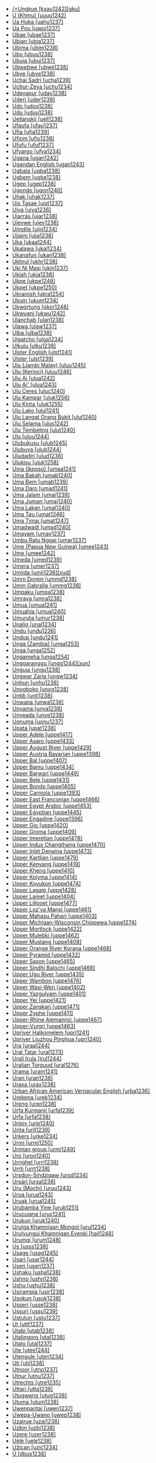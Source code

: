 - [/=Ungkue [kxau1242][gku]](tree/tuuu1241/kwii1241/nuuu1241/dans1240/kxau1242/md.ini)
- [U (Khmu) [uuuu1242]](tree/aust1305/khmu1236/khmu1255/khmu1256/uuuu1242/md.ini)
- [Ua Huka [uahu1237]](tree/aust1307/mala1545/cent2237/east2712/ocea1241/cent2060/east2445/poly1242/nucl1485/nort3246/solo1260/cent2298/east2449/cent2062/marq1246/nort2845/uahu1237/md.ini)
- [Ua Pou [uapo1237]](tree/aust1307/mala1545/cent2237/east2712/ocea1241/cent2060/east2445/poly1242/nucl1485/nort3246/solo1260/cent2298/east2449/cent2062/marq1246/nort2845/uapo1237/md.ini)
- [Ubae [ubae1237]](tree/aust1307/mala1545/cent2237/east2712/ocea1241/west2818/meso1253/will1243/naka1266/naka1262/ubae1237/md.ini)
- [Ubian [ubia1237]](tree/aust1307/mala1545/basa1291/grea1283/sama1302/sulu1242/inne1244/sout2918/ubia1237/md.ini)
- [Ubima [ubim1238]](tree/atla1278/volt1241/benu1247/igbo1258/igbo1259/ikwe1242/ubim1238/md.ini)
- [Ubu [ubuu1238]](tree/sino1245/hima1249/maha1306/kira1253/west2424/chau1260/wamb1257/ubuu1238/md.ini)
- [Ubuia [ubui1237]](tree/aust1307/mala1545/cent2237/east2712/ocea1241/west2818/papu1253/nucl1744/nort2848/dobu1240/dobu1241/ubui1237/md.ini)
- [Ubwebwe [ubwe1238]](tree/atla1278/volt1241/benu1247/kain1275/cent2242/shir1273/shir1275/pong1250/ubwe1238/md.ini)
- [Ubye [ubye1238]](tree/atla1278/volt1241/benu1247/igbo1258/ekpe1253/ubye1238/md.ini)
- [Uchai Sadri [ucha1239]](tree/indo1319/clas1257/indo1320/indo1321/biha1245/west2806/sada1242/orao1237/ucha1239/md.ini)
- [Uchur-Zeya [uchu1234]](tree/tung1282/nort3147/west2427/even1259/sibe1251/east2846/uchu1234/md.ini)
- [Udayapur [uday1238]](tree/indo1319/clas1257/indo1320/indo1321/biha1245/thar1284/east2316/koch1247/uday1238/md.ini)
- [Uderi [uder1239]](tree/manu1261/mari1438/uder1239/md.ini)
- [Udo [udoo1238]](tree/atla1278/volt1241/benu1247/defo1239/arig1246/udoo1238/md.ini)
- [Udu [uduu1238]](tree/atla1278/volt1241/benu1247/akpe1249/edoi1239/sout2805/urho1239/uduu1238/md.ini)
- [Uellanskij [uell1238]](tree/chuk1271/chuk1272/chuk1273/uell1238/md.ini)
- [Ufaufa [ufau1237]](tree/aust1307/mala1545/cent2237/east2712/ocea1241/west2818/papu1253/nucl1744/nort2848/bwai1241/bwai1244/idun1242/ufau1237/md.ini)
- [Ufia [ufia1239]](tree/atla1278/volt1241/benu1247/delt1251/uppe1418/cent2027/nort2790/kori1259/orin1239/ufia1239/md.ini)
- [Ufiom [ufio1238]](tree/atla1278/volt1241/benu1247/delt1251/uppe1418/cent2027/nort2790/kori1259/orin1239/ufio1238/md.ini)
- [Ufufu [ufuf1237]](tree/aust1307/mala1545/cent2237/east2712/ocea1241/west2818/papu1253/nucl1744/nort2848/bwai1241/bwai1244/idun1242/ufuf1237/md.ini)
- [Ufyargo [ufya1234]](tree/yama1264/woll1234/sout3330/ufya1234/md.ini)
- [Ugana [ugan1242]](tree/aust1307/mala1545/cent2237/east2712/ocea1241/west2818/meso1253/newi1242/mada1284/lava1239/ugan1242/md.ini)
- [Ugandan English [ugan1243]](tree/indo1319/clas1257/germ1287/nort3152/west2793/nort3175/angl1264/angl1265/late1254/merc1242/macr1271/stan1293/ugan1243/md.ini)
- [Ugbala [ugba1238]](tree/atla1278/volt1241/benu1247/delt1251/uppe1418/cent2027/nort2790/kori1259/kuke1241/kuke1242/ugba1238/md.ini)
- [Ugbem [ugbe1238]](tree/atla1278/volt1241/benu1247/delt1251/uppe1418/cent2027/nort2790/ubag1244/ubag1245/ugbe1238/md.ini)
- [Ugep [ugep1238]](tree/atla1278/volt1241/benu1247/delt1251/uppe1418/cent2027/east2400/loko1252/loka1252/ugep1238/md.ini)
- [Ugondo [ugon1240]](tree/atla1278/volt1241/benu1247/bant1294/sout3152/tivo1239/cent2261/cent2267/tive1237/tivi1234/tivv1240/icon1234/ugon1240/md.ini)
- [Uhak [uhak1237]](tree/aust1307/mala1545/cent2237/cent2245/timo1259/nort3194/weta1245/pera1258/pera1259/pera1257/uhak1237/md.ini)
- [Uis Tasae [uist1237]](tree/aust1307/mala1545/cent2237/cent2245/timo1259/west2545/rote1234/east2858/cent2375/east2859/east2860/uabm1238/nort3357/baik1238/uist1237/md.ini)
- [Uiya [uiya1236]](tree/sino1245/bodi1256/kaik1248/ghal1247/ghal1246/nort2709/uiya1236/md.ini)
- [Ujarrás [ujar1238]](tree/chib1249/core1252/isth1243/west2641/vice1244/cabe1245/ujar1238/md.ini)
- [Ujevwe [ujev1238]](tree/atla1278/volt1241/benu1247/akpe1249/edoi1239/sout2805/urho1239/ujev1238/md.ini)
- [Ujindile [ujin1234]](tree/atla1278/volt1241/benu1247/bant1294/sout3152/narr1281/east2731/nort3203/sout3185/bena1273/bena1262/ujin1234/md.ini)
- [Ujjaini [ujja1238]](tree/indo1319/clas1257/indo1320/indo1321/indo1322/subc1234/bhil1254/malv1243/ujja1238/md.ini)
- [Uka [ukaa1244]](tree/chuk1271/kamc1243/east2812/ukaa1244/md.ini)
- [Ukalawa [ukal1234]](tree/atla1278/volt1241/benu1247/bant1294/sout3152/narr1281/east2731/nort3203/sout3185/bena1273/bena1262/ukal1234/md.ini)
- [Ukanafun [ukan1238]](tree/atla1278/volt1241/benu1247/delt1251/obol1242/cent2253/efik1244/anaa1238/ukan1238/md.ini)
- [Ukhrul [ukhr1238]](tree/sino1245/kuki1245/tang1335/sino1246/tang1336/ukhr1238/md.ini)
- [Uki Ni Masi [ukin1237]](tree/aust1307/mala1545/cent2237/east2712/ocea1241/sout2853/mala1485/mala1540/saaa1240/ukin1237/md.ini)
- [Ukiah [ukia1238]](tree/pomo1273/russ1265/russ1266/nort2965/cent2138/ukia1238/md.ini)
- [Ukpe [ukpe1248]](tree/atla1278/volt1241/benu1247/bant1294/sout3152/bend1256/nucl1801/bukp1239/ukpe1247/ukpe1248/md.ini)
- [Ukpet [ukpe1250]](tree/atla1278/volt1241/benu1247/delt1251/uppe1418/ukpe1249/ukpe1250/md.ini)
- [Ukrainish [ukra1254]](tree/indo1319/clas1257/germ1287/nort3152/west2793/high1289/fran1268/east2832/yidd1255/east2295/sout2630/ukra1254/md.ini)
- [Ukum [ukum1234]](tree/atla1278/volt1241/benu1247/bant1294/sout3152/tivo1239/cent2261/cent2267/tive1237/tivi1234/tivv1240/ipus1234/ukum1234/md.ini)
- [Ukwortung [okor1248]](tree/atla1278/volt1241/benu1247/bant1294/sout3152/bend1256/nucl1801/putu1241/okor1248/md.ini)
- [Ukwuani [ukwu1242]](tree/atla1278/volt1241/benu1247/igbo1258/igbo1259/ukwu1241/ukwu1242/md.ini)
- [Ulanchab [ulan1238]](tree/mong1349/mong1329/oira1260/khal1273/mong1331/peri1253/ulan1238/md.ini)
- [Ulawa [ulaw1237]](tree/aust1307/mala1545/cent2237/east2712/ocea1241/sout2853/mala1485/mala1540/saaa1240/ulaw1237/md.ini)
- [Ulba [ulba1238]](tree/heib1242/west2502/west2503/moro1285/ulba1238/md.ini)
- [Ulgatcho [ulga1234]](tree/atha1245/atha1246/atha1247/cent2370/carr1250/carr1248/sout2958/blac1272/ulga1234/md.ini)
- [Ulkulu [ulku1238]](tree/pama1250/pama1251/alay1234/kunj1248/kunj1245/ulku1238/md.ini)
- [Ulster English [ulst1241]](tree/indo1319/clas1257/germ1287/nort3152/west2793/nort3175/angl1264/angl1265/late1254/merc1242/macr1271/stan1293/iris1255/ulst1241/md.ini)
- [Ulster [ulst1239]](tree/indo1319/clas1257/germ1287/nort3152/west2793/nort3175/angl1264/angl1265/late1254/scot1243/mids1245/ulst1239/md.ini)
- [Ulu (Jambi Malay) [uluu1245]](tree/aust1307/mala1545/mala1536/nort3170/mala1538/nucl1806/nort3388/jamb1236/uluu1245/md.ini)
- [Ulu (Kerinci) [uluu1246]](tree/aust1307/mala1545/mala1536/nort3170/mala1538/nucl1806/nort3388/keri1253/keri1250/uluu1246/md.ini)
- [Ulu Ai [ulua1242]](tree/aust1307/mala1545/mala1536/nort3170/mala1538/west2972/iban1263/nort3387/iban1264/ulua1242/md.ini)
- [Ulu Ai' [ulua1243]](tree/aust1307/mala1545/basa1291/grea1283/nort2891/otda1235/ulua1243/md.ini)
- [Ulu Ceres [uluc1240]](tree/aust1305/asli1243/cent1987/jahh1242/uluc1240/md.ini)
- [Ulu Kampar [uluk1256]](tree/aust1305/asli1243/cent1987/seno1278/sema1266/uluk1256/md.ini)
- [Ulu Kinta [uluk1255]](tree/aust1305/asli1243/cent1987/seno1278/lano1244/temi1246/uluk1255/md.ini)
- [Ulu Lako [ulul1241]](tree/aust1307/mala1545/mala1536/nort3170/mala1538/nucl1806/cent2391/kubu1239/ulul1241/md.ini)
- [Ulu Langat Orang Bukit [ulul1240]](tree/aust1305/asli1243/sout2686/besi1244/ulul1240/md.ini)
- [Ulu Selama [ulus1242]](tree/aust1305/asli1243/cent1987/nort2682/mani1290/mani1291/kens1248/ulus1242/md.ini)
- [Ulu Tembeling [ulut1240]](tree/aust1305/asli1243/cent1987/jahh1242/ulut1240/md.ini)
- [Ulu [uluu1244]](tree/aust1307/mala1545/mala1536/nort3170/mala1538/nucl1806/nort3388/keri1253/mina1280/mina1268/uluu1244/md.ini)
- [Ulubukusu [ulub1245]](tree/atla1278/volt1241/benu1247/bant1294/sout3152/narr1281/east2731/nort3203/grea1289/grea1291/luyi1234/saam1284/buku1251/masa1299/ulub1245/md.ini)
- [Ulubuya [ulub1244]](tree/atla1278/volt1241/benu1247/bant1294/sout3152/narr1281/east2731/nort3203/grea1289/grea1291/luyi1234/saam1284/buku1251/masa1299/ulub1244/md.ini)
- [Uludadiri [ulud1238]](tree/atla1278/volt1241/benu1247/bant1294/sout3152/narr1281/east2731/nort3203/grea1289/grea1291/luyi1234/saam1284/buku1251/masa1299/ulud1238/md.ini)
- [Ulukisu [uluk1258]](tree/atla1278/volt1241/benu1247/bant1294/sout3152/narr1281/east2731/nort3203/grea1289/grea1291/luyi1234/saam1284/buku1251/masa1299/uluk1258/md.ini)
- [Uma (Ikposo) [umaa1241]](tree/atla1278/volt1241/kwav1236/kato1245/kpos1239/ikpo1238/umaa1241/md.ini)
- [Uma Bakah [umab1240]](tree/aust1307/mala1545/nort3253/nort3171/keny1280/high1288/uppe1425/umal1239/umab1240/md.ini)
- [Uma Bem [umab1239]](tree/aust1307/mala1545/nort3253/nort3171/keny1280/high1288/main1275/umab1239/md.ini)
- [Uma Daro [umad1241]](tree/aust1307/mala1545/nort3253/kaya1335/kaya1336/kaya1333/reja1244/reja1241/umad1241/md.ini)
- [Uma Jalam [umaj1239]](tree/aust1307/mala1545/nort3253/nort3171/keny1280/high1288/main1275/umaj1239/md.ini)
- [Uma Juman [umaj1240]](tree/aust1307/mala1545/nort3253/kaya1335/kaya1336/kaya1333/reja1244/reja1241/umaj1240/md.ini)
- [Uma Lakan [umal1240]](tree/aust1307/mala1545/nort3253/kaya1335/kaya1336/kaya1333/kaya1325/umal1240/md.ini)
- [Uma Tau [umat1246]](tree/aust1307/mala1545/nort3253/nort3171/keny1280/high1288/main1275/umat1246/md.ini)
- [Uma Timai [umat1247]](tree/aust1307/mala1545/nort3253/nort3171/keny1280/lowl1270/waha1238/umat1247/md.ini)
- [Umadwadi [umad1240]](tree/indo1319/clas1257/indo1320/indo1321/indo1322/subc1234/bhil1254/malv1243/umad1240/md.ini)
- [Umayam [umay1237]](tree/aust1307/mala1545/grea1284/mano1276/cent2255/east2778/east2742/east2478/agus1235/umay1237/md.ini)
- [Umbu Ratu Nggai [umar1237]](tree/aust1307/mala1545/cent2237/cent2245/bima1248/flor1240/sumb1242/sumb1243/kamb1320/kamb1299/umar1237/md.ini)
- [Ume (Papua New Guinea) [umee1243]](tree/east2503/wipi1242/umee1243/md.ini)
- [Ume [umee1242]](tree/atla1278/volt1241/benu1247/akpe1249/edoi1239/sout2805/isok1239/umee1242/md.ini)
- [Umeda [umed1239]](tree/bord1247/wari1265/nucl1773/wain1248/umed1238/umed1239/md.ini)
- [Umera [umer1237]](tree/aust1307/mala1545/cent2237/east2712/sout2850/sout3229/raja1255/sout3231/gebe1237/umer1237/md.ini)
- [Umiida [umii1236][xud]](tree/worr1236/west2435/umii1235/umii1236/md.ini)
- [Umm Dorein [ummd1238]](tree/heib1242/west2502/west2503/moro1285/ummd1238/md.ini)
- [Umm Gabralla [ummg1238]](tree/heib1242/west2502/west2503/moro1285/ummg1238/md.ini)
- [Umpaku [umpa1238]](tree/japo1237/japa1256/japa1258/nucl1643/west2607/umpa1238/md.ini)
- [Umraya [umra1238]](tree/afro1255/semi1276/west2786/cent2236/nort3165/aram1259/impe1236/midd1367/east2680/cent2217/boht1239/hert1241/umra1238/md.ini)
- [Umua [umua1241]](tree/aust1307/mala1545/cent2237/east2712/ocea1241/west2818/nort3206/nger1241/viti1243/sout2874/araw1269/bebe1254/mang1403/umua1241/md.ini)
- [Umuahia [umua1240]](tree/atla1278/volt1241/benu1247/igbo1258/igbo1259/nucl1417/umua1240/md.ini)
- [Umuruta [umur1238]](tree/left1242/nucl1244/iter1240/bopa1235/umur1238/md.ini)
- [Unaliq [unal1234]](tree/eski1264/eski1265/yupi1267/cent2127/unal1234/md.ini)
- [Undu [undu1236]](tree/bert1248/undu1236/md.ini)
- [Undup [undu1241]](tree/aust1307/mala1545/mala1536/nort3170/mala1538/west2972/iban1263/nort3387/iban1264/undu1241/md.ini)
- [Unga (Zambia) [unga1253]](tree/atla1278/volt1241/benu1247/bant1294/sout3152/narr1281/east2731/sabi1248/malu1252/cent2321/bemb1256/bemb1257/unga1253/md.ini)
- [Unga [unga1252]](tree/mong1349/mong1329/oira1260/khal1273/buri1258/russ1264/unga1252/md.ini)
- [Ungameha [unga1254]](tree/atla1278/volt1241/benu1247/bant1294/sout3152/wide1239/narr1282/mbam1249/sout3350/bami1239/east2862/ndan1241/unga1254/md.ini)
- [Unggaranggu [ungg1244][xun]](tree/worr1236/west2435/umii1235/ungg1244/md.ini)
- [Unguja [ungu1238]](tree/atla1278/volt1241/benu1247/bant1294/sout3152/narr1281/east2731/nort3203/nort3209/coas1317/saba1282/swah1254/momb1256/swah1253/ungu1238/md.ini)
- [Ungwar Zaria [ungw1234]](tree/atla1278/volt1241/benu1247/benu1248/west2801/ninz1247/ruku1240/mada1282/ungw1234/md.ini)
- [Unhun [unhu1238]](tree/araw1281/japu1236/nucl1764/nort3362/bani1258/bani1259/curr1243/unhu1238/md.ini)
- [Unogboko [unog1238]](tree/atla1278/volt1241/benu1247/akpe1249/edoi1239/sout2805/isok1239/unog1238/md.ini)
- [Untib [unti1238]](tree/nakh1245/dagh1238/avar1255/avar1256/unti1238/md.ini)
- [Unwana [unwa1238]](tree/atla1278/volt1241/benu1247/igbo1258/igbo1259/nucl1417/unwa1238/md.ini)
- [Unyama [unya1238]](tree/atla1278/volt1241/benu1247/bant1294/sout3152/narr1281/east2731/shon1250/core1255/plat1259/many1258/unya1238/md.ini)
- [Unyeada [unye1238]](tree/atla1278/volt1241/benu1247/delt1251/obol1242/obol1244/obol1243/unye1238/md.ini)
- [Uonuma [uonu1237]](tree/japo1237/japa1256/japa1258/nucl1643/east2526/toka1245/echi1237/uonu1237/md.ini)
- [Upata [upat1238]](tree/atla1278/volt1241/benu1247/igbo1258/ekpe1253/upat1238/md.ini)
- [Upper Adele [uppe1417]](tree/atla1278/volt1241/kwav1236/nato1234/basi1245/adel1244/uppe1417/md.ini)
- [Upper Asaro [uppe1433]](tree/nucl1709/kain1273/goro1272/nucl1760/gahu1246/dano1240/uppe1433/md.ini)
- [Upper August River [uppe1429]](tree/nucl1709/cent2116/awyu1265/okok1235/okkk1242/moun1253/mian1255/mian1256/uppe1429/md.ini)
- [Upper Austria Bavarian [uppe1398]](tree/indo1319/clas1257/germ1287/nort3152/west2793/high1289/high1286/midd1349/mode1258/baye1239/bava1246/cent1967/east2868/uppe1398/md.ini)
- [Upper Bal [uppe1407]](tree/kart1248/svan1243/uppe1407/md.ini)
- [Upper Bamu [uppe1434]](tree/kiwa1251/bamu1257/uppe1434/md.ini)
- [Upper Barwari [uppe1449]](tree/afro1255/semi1276/west2786/cent2236/nort3165/aram1259/impe1236/midd1367/east2680/cent2217/nort3241/assy1241/nort3096/uppe1449/md.ini)
- [Upper Bele [uppe1431]](tree/nucl1709/dani1287/cent2233/gran1246/lowe1415/uppe1431/md.ini)
- [Upper Bondo [uppe1405]](tree/aust1305/mund1335/guto1244/bond1245/uppe1405/md.ini)
- [Upper Carniola [uppe1393]](tree/indo1319/clas1257/balt1263/slav1255/sout3147/west2804/slov1268/uppe1393/md.ini)
- [Upper East Franconian [uppe1466]](tree/indo1319/clas1257/germ1287/nort3152/west2793/high1289/high1286/midd1349/mode1258/uppe1464/main1267/uppe1466/md.ini)
- [Upper Egypt Arabic [uppe1453]](tree/afro1255/semi1276/west2786/cent2236/arab1394/arab1395/egyp1251/egyp1254/said1239/uppe1453/md.ini)
- [Upper Egyptian [uppe1445]](tree/afro1255/egyp1245/copt1239/uppe1445/md.ini)
- [Upper Engadine [uppe1396]](tree/indo1319/clas1257/ital1284/lati1262/lati1263/impe1234/roma1334/ital1285/west2813/shif1234/nort3208/gall1280/roma1326/uppe1396/md.ini)
- [Upper Gio [uppe1420]](tree/mand1469/east2697/sout3140/guro1245/guro1246/dant1235/dann1241/nucl1770/west2877/uppe1420/md.ini)
- [Upper Groma [uppe1409]](tree/sino1245/bodi1256/bodi1257/oldm1245/tibe1276/late1253/sout3217/dzon1238/grom1238/uppe1409/md.ini)
- [Upper Imeretian [uppe1478]](tree/kart1248/geor1252/geor1253/nucl1302/nort3381/imer1250/imer1248/uppe1478/md.ini)
- [Upper Indus Changthang [uppe1470]](tree/sino1245/bodi1256/bodi1257/oldm1245/lada1242/kenh1234/chan1309/uppe1470/md.ini)
- [Upper Inlet Denaina [uppe1473]](tree/atha1245/atha1246/atha1247/sout3337/tana1289/uppe1473/md.ini)
- [Upper Kartlian [uppe1479]](tree/kart1248/geor1252/geor1253/nucl1302/cent2387/imer1247/uppe1479/md.ini)
- [Upper Kenyang [uppe1419]](tree/atla1278/volt1241/benu1247/bant1294/sout3152/mamf1238/keny1279/uppe1419/md.ini)
- [Upper Kheng [uppe1410]](tree/sino1245/bodi1256/bodi1257/tsha1246/east1469/main1269/phob1238/chal1266/bumt1238/khen1241/uppe1410/md.ini)
- [Upper Kolyma [uppe1414]](tree/tung1282/nort3147/even1260/east2811/uppe1414/md.ini)
- [Upper Koyukon [uppe1474]](tree/atha1245/atha1246/atha1247/cent2371/koyu1238/koyu1237/uppe1474/md.ini)
- [Upper Lagaip [uppe1428]](tree/sepi1257/sepi1258/west2576/hewa1240/hewa1241/uppe1428/md.ini)
- [Upper Lamet [uppe1404]](tree/aust1305/khas1273/pala1352/east2331/lame1256/uppe1404/md.ini)
- [Upper Lillooet [uppe1477]](tree/sali1255/inte1241/nort2948/lill1248/uppe1477/md.ini)
- [Upper Loz'va Mansi [uppe1461]](tree/ural1272/mans1269/nort3271/mans1258/uppe1461/md.ini)
- [Upper Mahasu Pahari [uppe1403]](tree/indo1319/clas1257/indo1320/indo1321/indo1310/hima1250/nucl1728/maha1287/uppe1403/md.ini)
- [Upper Michigan-Wisconsin Chippewa [uppe1274]](tree/algi1248/algo1256/algo1257/east2765/ojib1240/ojib1241/nucl1723/cent2252/chip1241/uppe1274/md.ini)
- [Upper Mortlock [uppe1422]](tree/aust1307/mala1545/cent2237/east2712/ocea1241/micr1243/micr1244/cent2276/west2844/pona1247/truk1243/nucl1749/cent2290/east2764/mort1238/mort1237/uppe1422/md.ini)
- [Upper Mulebki [uppe1462]](tree/nakh1245/dagh1238/darg1242/darg1241/nort3280/nucl1774/uppe1462/md.ini)
- [Upper Mustang [uppe1408]](tree/sino1245/bodi1256/bodi1257/oldm1245/tibe1276/late1253/cent2346/sout3216/lowa1242/uppe1408/md.ini)
- [Upper Orange River Korana [uppe1468]](tree/khoe1240/khoe1241/khoe1242/sout3214/kora1292/uppe1468/md.ini)
- [Upper Pyramid [uppe1432]](tree/nucl1709/dani1287/cent2233/gran1246/lowe1415/uppe1432/md.ini)
- [Upper Saxon [uppe1465]](tree/indo1319/clas1257/germ1287/nort3152/west2793/high1289/fran1268/east2832/uppe1400/uppe1465/md.ini)
- [Upper Sindhi Balochi [uppe1469]](tree/indo1319/clas1257/indo1320/iran1269/cent2317/cent2318/nort3177/balo1260/east2304/uppe1469/md.ini)
- [Upper Ugu River [uppe1435]](tree/daga1274/uman1240/uppe1435/md.ini)
- [Upper Wambon [uppe1476]](tree/nucl1709/cent2116/awyu1265/grea1275/awyu1263/dumu1247/ketu1239/wamb1259/uppe1476/md.ini)
- [Upper Wasi-Weri [uppe1402]](tree/indo1319/clas1257/indo1320/nuri1243/nort3263/pras1239/uppe1402/md.ini)
- [Upper Yazgulyam [uppe1401]](tree/indo1319/clas1257/indo1320/iran1269/shug1237/yazg1240/uppe1401/md.ini)
- [Upper Yei [uppe1421]](tree/more1255/more1256/yeii1239/uppe1421/md.ini)
- [Upper Zanskari [uppe1471]](tree/sino1245/bodi1256/bodi1257/oldm1245/lada1242/kenh1234/zang1248/uppe1471/md.ini)
- [Upper Zyphe [uppe1411]](tree/sino1245/kuki1245/kuki1246/cent2330/mara1381/nucl1757/zyph1238/uppe1411/md.ini)
- [Upper-Rhine Alemannic [uppe1467]](tree/indo1319/clas1257/germ1287/nort3152/west2793/high1289/high1286/midd1349/mode1258/alem1243/sout3294/swis1247/lowa1241/uppe1467/md.ini)
- [Upper-Vurqri [uppe1463]](tree/nakh1245/dagh1238/darg1242/sout3260/sout3261/uppe1463/md.ini)
- [Upriver Halkomelem [upri1241]](tree/sali1255/coas1325/cent2129/halk1245/upri1241/md.ini)
- [Upriver Liuzhou Pinghua [upri1240]](tree/sino1245/sini1245/clas1255/midd1354/yuep1234/ping1245/sout3250/upri1240/md.ini)
- [Ura [uraa1244]](tree/sino1245/bodi1256/bodi1257/tsha1246/east1469/main1269/phob1238/chal1266/bumt1238/bumt1240/uraa1244/md.ini)
- [Ural Tatar [ural1273]](tree/turk1311/comm1245/kipc1239/nort2696/tata1255/ural1273/md.ini)
- [Urali Irula [irul1244]](tree/drav1251/sout3133/sout3138/tami1291/tami1292/tami1293/tami1294/irul1245/irul1243/irul1244/md.ini)
- [Uralian Torguud [ural1276]](tree/mong1349/mong1329/oira1260/khal1273/mong1331/kalm1243/kalm1244/torg1245/ural1276/md.ini)
- [Urama [uram1241]](tree/kiwa1251/nort2930/uram1241/md.ini)
- [Uran [uran1238]](tree/hata1242/hata1243/uran1238/md.ini)
- [Uraxa [urax1238]](tree/nakh1245/dagh1238/darg1242/darg1241/nort3280/nucl1774/aqus1234/urax1238/md.ini)
- [Urban African American Vernacular English [urba1236]](tree/indo1319/clas1257/germ1287/nort3152/west2793/nort3175/angl1264/angl1265/late1254/merc1242/macr1271/stan1293/nort3314/sout3300/sout3302/afri1276/urba1236/md.ini)
- [Urekena [urek1234]](tree/ando1256/urek1234/md.ini)
- [Ureng [uren1238]](tree/aust1307/mala1545/cent2237/cent2245/cent2254/east2466/nunu1252/piru1243/west2843/asil1242/uren1238/md.ini)
- [Urfa Kurmanji [urfa1239]](tree/indo1319/clas1257/indo1320/iran1269/cent2317/cent2318/nort3177/laki1246/kurd1259/nort2641/west2933/sout3318/urfa1239/md.ini)
- [Urfa [urfa1238]](tree/turk1311/comm1245/oghu1243/nucl1769/west2406/nucl1301/anat1259/urfa1238/md.ini)
- [Uripiv [urip1240]](tree/aust1307/mala1545/cent2237/east2712/ocea1241/nort3195/cent2269/mala1539/east2753/urip1239/urip1240/md.ini)
- [Urita [urit1239]](tree/nucl1708/komb1276/arap1279/bumb1241/urit1239/md.ini)
- [Urkers [urke1234]](tree/indo1319/clas1257/germ1287/nort3152/west2793/nort3175/alts1234/midd1345/lowg1239/west2357/west2356/urke1234/md.ini)
- [Urmi [urmi1250]](tree/afro1255/semi1276/west2786/cent2236/nort3165/aram1259/impe1236/midd1367/east2680/cent2217/nort3241/assy1241/urmi1249/urmi1250/md.ini)
- [Urmian group [urmi1249]](tree/afro1255/semi1276/west2786/cent2236/nort3165/aram1259/impe1236/midd1367/east2680/cent2217/nort3241/assy1241/urmi1249/md.ini)
- [Uro [uroo1240]](tree/atla1278/volt1241/benu1247/defo1239/arig1246/uroo1240/md.ini)
- [Urrighel [urri1238]](tree/afro1255/berb1260/grea1296/zena1250/tari1263/riff1234/west2882/urri1238/md.ini)
- [Urrti [urrt1238]](tree/nubi1251/west2781/mido1240/urrt1238/md.ini)
- [Ursdon-Sindziqaw [ursd1234]](tree/indo1319/clas1257/indo1320/iran1269/cent2317/sogd1247/osse1245/osse1243/digo1242/ursd1234/md.ini)
- [Ursári [ursa1238]](tree/indo1319/clas1257/indo1320/indo1321/indo1322/roma1329/balk1252/ursa1238/md.ini)
- [Uru (Mochi) [uruu1243]](tree/atla1278/volt1241/benu1247/bant1294/sout3152/narr1281/east2731/nort3203/kili1269/chag1248/chag1250/cent2286/moch1256/uruu1243/md.ini)
- [Urua [urua1243]](tree/aust1307/mala1545/cent2237/east2712/ocea1241/west2818/papu1253/nucl1744/nort2848/dobu1240/bose1238/gale1257/urua1243/md.ini)
- [Uruak [urua1245]](tree/arut1244/urua1245/md.ini)
- [Urubamba Yine [urub1251]](tree/araw1281/sout3131/puru1269/puru1265/yine1239/piro1249/yine1238/urub1251/md.ini)
- [Urucuiana [uruc1241]](tree/cari1283/guia1242/waya1272/waya1269/uruc1241/md.ini)
- [Urukun [uruk1240]](tree/nucl1709/mada1298/croi1234/mabu1247/gumm1240/pani1263/iseb1246/uruk1240/md.ini)
- [Urulga Khamnigan Mongol [urul1234]](tree/mong1349/mong1329/oira1260/kham1281/urul1234/md.ini)
- [Urulyungui Khamnigan Evenki [hail1248]](tree/tung1282/nort3147/west2427/even1259/manc1253/hail1248/md.ini)
- [Urumqi [urum1248]](tree/turk1311/comm1245/karl1243/uygh1241/uygh1240/uigh1243/uigh1240/cent1994/urum1248/md.ini)
- [Us [usss1238]](tree/atla1278/volt1241/benu1247/kain1275/cent2242/duka1247/duka1250/main1281/kagf1238/usss1238/md.ini)
- [Usage [usag1245]](tree/nucl1709/cent2116/awyu1265/okok1235/okkk1242/moun1253/mian1255/mian1256/usag1245/md.ini)
- [Usari [usar1244]](tree/pauw1244/east2530/kark1258/usar1244/md.ini)
- [Usen [usen1237]](tree/aust1307/mala1545/cent2237/east2712/ocea1241/west2818/meso1253/newi1242/mada1284/baro1253/usen1237/md.ini)
- [Ushaku [usha1238]](tree/atla1278/volt1241/benu1247/bant1294/sout3152/wide1239/befa1241/mode1269/usha1238/md.ini)
- [Ushno [ushn1238]](tree/afro1255/semi1276/west2786/cent2236/nort3165/aram1259/impe1236/midd1367/east2680/cent2217/nort3241/tran1290/lish1246/sout3077/ushn1238/md.ini)
- [Ushu [ushu1238]](tree/indo1319/clas1257/indo1320/indo1321/indo1324/kohi1251/dirs1236/kala1373/ushu1238/md.ini)
- [Usirampia [usir1238]](tree/anga1289/nucl1763/baru1271/baru1267/usir1238/md.ini)
- [Usokun [usok1238]](tree/atla1278/volt1241/benu1247/akpe1249/edoi1239/delt1252/dege1249/dege1246/usok1238/md.ini)
- [Usseri [usse1238]](tree/atla1278/volt1241/benu1247/bant1294/sout3152/narr1281/east2731/nort3203/kili1269/chag1248/chag1250/romb1244/usse1238/md.ini)
- [Ussuri [ussu1239]](tree/tung1282/east2366/orok1264/nana1257/ussu1239/md.ini)
- [Ustutun [ustu1237]](tree/aust1307/mala1545/cent2237/cent2245/timo1259/nort3194/weta1245/iliu1237/ustu1237/md.ini)
- [Ut [uttt1237]](tree/aust1307/mala1545/cent2237/cent2245/cent2254/teor1239/teor1240/uttt1237/md.ini)
- [Utabi [utab1238]](tree/tura1263/tura1264/ikob1240/utab1238/md.ini)
- [Utalingoro [utal1238]](tree/atla1278/volt1241/benu1247/bant1294/sout3152/narr1281/east2731/nort3203/sout3185/bena1273/bena1262/utal1238/md.ini)
- [Utalo [utal1237]](tree/aust1307/mala1545/cent2237/east2712/ocea1241/west2818/papu1253/nucl1744/nort2848/bwai1241/diod1237/utal1237/md.ini)
- [Ute [utee1244]](tree/utoa1244/nort2953/numi1242/sout2968/utes1238/utee1244/md.ini)
- [Utengule [uten1234]](tree/atla1278/volt1241/benu1247/bant1294/sout3152/narr1281/east2731/nort3203/sout3185/bena1273/bena1262/uten1234/md.ini)
- [Uti [utii1238]](tree/atla1278/volt1241/benu1247/akpe1249/edoi1239/sout2805/isok1239/utii1238/md.ini)
- [Utnoor [utno1237]](tree/drav1251/sout3133/sout3139/gond1265/nort3258/sout2711/utno1237/md.ini)
- [Utnur [utnu1237]](tree/drav1251/cent2227/kola1242/sout1549/utnu1237/md.ini)
- [Utrechts [utre1235]](tree/indo1319/clas1257/germ1287/nort3152/west2793/macr1270/midd1347/mode1257/glob1241/dutc1256/cent2352/utre1235/md.ini)
- [Uttari [utta1238]](tree/indo1319/clas1257/indo1320/indo1321/indo1322/subc1234/east2726/awad1243/utta1238/md.ini)
- [Utugwang [utug1238]](tree/atla1278/volt1241/benu1247/bant1294/sout3152/bend1256/nucl1801/putu1241/utug1238/md.ini)
- [Utuma [utum1238]](tree/atla1278/volt1241/benu1247/delt1251/uppe1418/cent2027/nort2790/ubag1244/ubag1245/utum1238/md.ini)
- [Uwenpantai [uwen1237]](tree/aust1307/mala1545/cent2237/cent2245/cent2254/east2466/nunu1252/thre1238/nort2864/uwen1237/md.ini)
- [Uwepa-Uwano [uwep1238]](tree/atla1278/volt1241/benu1247/akpe1249/edoi1239/nort3182/afen1234/unem1239/yekh1238/uwep1238/md.ini)
- [Uzairue [uzai1238]](tree/atla1278/volt1241/benu1247/akpe1249/edoi1239/nort3182/afen1234/unem1239/yekh1238/uzai1238/md.ini)
- [Uzbin [uzbi1238]](tree/indo1319/clas1257/indo1320/indo1321/indo1324/pash1270/west2387/nort2665/uzbi1238/md.ini)
- [Uzere [uzer1238]](tree/atla1278/volt1241/benu1247/akpe1249/edoi1239/sout2805/isok1239/uzer1238/md.ini)
- [Uélé [uele1238]](tree/atla1278/volt1241/benu1247/bant1294/sout3152/narr1281/cent2260/nort3376/rive1266/ngir1248/ngir1250/ngom1276/abab1240/oldb1234/midd1348/late1250/kang1286/uele1238/md.ini)
- [Užican [uzic1234]](tree/indo1319/clas1257/balt1263/slav1255/sout3147/west2804/sout1528/shto1241/news1236/uzic1234/md.ini)
- [Ü [dbus1238]](tree/sino1245/bodi1256/bodi1257/oldm1245/tibe1276/late1253/cent2346/tibe1272/dbus1238/md.ini)
